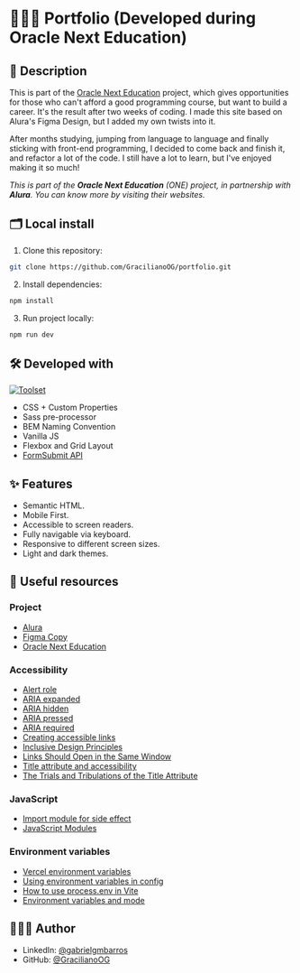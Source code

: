 # 👨🏻‍💻 Portfolio (Developed during Oracle Next Education)

## 📖 Description

This is part of the [Oracle Next Education](https://www.oracle.com/br/education/oracle-next-education/) project, which gives opportunities for those who can't afford a good programming course, but want to build a career. It's the result after two weeks of coding. I made this site based on Alura's Figma Design, but I added my own twists into it.

After months studying, jumping from language to language and finally sticking with front-end programming, I decided to come back and finish it, and refactor a lot of the code. I still have a lot to learn, but I've enjoyed making it so much!

_This is part of the **Oracle Next Education** (ONE) project, in partnership with **Alura**. You can know more by visiting their websites._

## 🗂️ Local install

1. Clone this repository:

```bash
git clone https://github.com/GracilianoOG/portfolio.git
```

2. Install dependencies:

```bash
npm install
```

3. Run project locally:

```bash
npm run dev
```

## 🛠️ Developed with

[![Toolset](https://skillicons.dev/icons?i=vite,sass,js,css,html,vscode)](https://skillicons.dev)

- CSS + Custom Properties
- Sass pre-processor
- BEM Naming Convention
- Vanilla JS
- Flexbox and Grid Layout
- [FormSubmit API](https://formsubmit.co/)

## ✨ Features

- Semantic HTML.
- Mobile First.
- Accessible to screen readers.
- Fully navigable via keyboard.
- Responsive to different screen sizes.
- Light and dark themes.

## 🔗 Useful resources

### Project

- [Alura](https://www.alura.com.br/)
- [Figma Copy](https://www.figma.com/file/UUADSjtWCQK4cJT5aIqIs0/Challenge-Front-end-Portf%C3%B3lio---Pessoal?node-id=0%3A1&t=PwUq6ijriVYHcwFP-1)
- [Oracle Next Education](https://www.oracle.com/br/education/oracle-next-education/)

### Accessibility

- [Alert role](https://developer.mozilla.org/en-US/docs/Web/Accessibility/ARIA/Roles/alert_role)
- [ARIA expanded](https://developer.mozilla.org/en-US/docs/Web/Accessibility/ARIA/Attributes/aria-expanded)
- [ARIA hidden](https://developer.mozilla.org/en-US/docs/Web/Accessibility/ARIA/Attributes/aria-hidden)
- [ARIA pressed](https://developer.mozilla.org/en-US/docs/Web/Accessibility/ARIA/Attributes/aria-pressed)
- [ARIA required](https://developer.mozilla.org/en-US/docs/Web/Accessibility/ARIA/Attributes/aria-required)
- [Creating accessible links](https://www.a11yproject.com/posts/creating-valid-and-accessible-links/)
- [Inclusive Design Principles](https://inclusivedesignprinciples.info/)
- [Links Should Open in the Same Window](https://medium.com/the-metric/links-should-open-in-the-same-window-447da3ae59ba)
- [Title attribute and accessibility](https://www.tpgi.com/using-the-html-title-attribute/)
- [The Trials and Tribulations of the Title Attribute](https://www.24a11y.com/2017/the-trials-and-tribulations-of-the-title-attribute/)

### JavaScript

- [Import module for side effect](https://developer.mozilla.org/en-US/docs/Web/JavaScript/Reference/Statements/import#import_a_module_for_its_side_effects_only)
- [JavaScript Modules](https://developer.mozilla.org/en-US/docs/Web/JavaScript/Guide/Modules)

### Environment variables

- [Vercel environment variables](https://vercel.com/docs/environment-variables)
- [Using environment variables in config](https://vite.dev/config/#using-environment-variables-in-config)
- [How to use process.env in Vite](https://dev.to/whchi/how-to-use-processenv-in-vite-ho9)
- [Environment variables and mode](https://vite.dev/guide/env-and-mode)

## 🧑🏻‍💻 Author

- LinkedIn: [@gabrielgmbarros](https://www.linkedin.com/in/gabrielgmbarros)
- GitHub: [@GracilianoOG](https://github.com/GracilianoOG)
